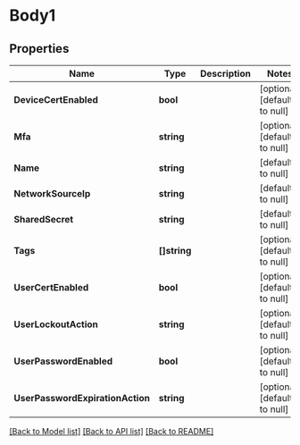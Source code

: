 # Body1

## Properties
Name | Type | Description | Notes
------------ | ------------- | ------------- | -------------
**DeviceCertEnabled** | **bool** |  | [optional] [default to null]
**Mfa** | **string** |  | [optional] [default to null]
**Name** | **string** |  | [default to null]
**NetworkSourceIp** | **string** |  | [default to null]
**SharedSecret** | **string** |  | [default to null]
**Tags** | **[]string** |  | [optional] [default to null]
**UserCertEnabled** | **bool** |  | [optional] [default to null]
**UserLockoutAction** | **string** |  | [optional] [default to null]
**UserPasswordEnabled** | **bool** |  | [optional] [default to null]
**UserPasswordExpirationAction** | **string** |  | [optional] [default to null]

[[Back to Model list]](../README.md#documentation-for-models) [[Back to API list]](../README.md#documentation-for-api-endpoints) [[Back to README]](../README.md)


